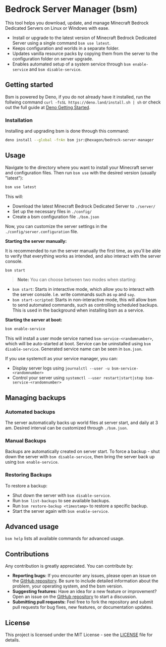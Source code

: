 # Bedrock Server Manager (bsm)

This tool helps you download, update, and manage Minecraft Bedrock Dedicated
Servers on Linux or Windows with ease.

- Install or upgrade to the latest version of Minecraft Bedrock Dedicated Server
  using a single command `bsm use latest`.
- Keeps configuration and worlds in a separate folder.
- Updates vanilla resource packs by copying them from the server to the
  configuration folder on server upgrade.
- Enables automated setup of a system service through `bsm enable-service` and
  `bsm disable-service`.

## Getting started

Bsm is powered by Deno, if you do not already have it installed, run the
follwing command `curl -fsSL https://deno.land/install.sh | sh` or check out the
full guide at <a href="https://docs.deno.com/runtime/#install-deno">Deno Getting
Started</a>.

### Installation

Installing and upgrading bsm is done through this command:

```bash
deno install --global -frAn bsm jsr:@hexagon/bedrock-server-manager
```

## Usage

Navigate to the directory where you want to install your Minecraft server and
configuration files. Then run `bsm use` with the desired version (usually
"latest"):

```bash
bsm use latest
```

This will:

- Download the latest Minecraft Bedrock Dedicated Server to `./server/`
- Set up the necessary files in `./config/`
- Create a bsm configuration file `./bsm.json`

Now, you can customize the server settings in the
`./config/server.configuration` file.

**Starting the server manually:**

It is recommended to run the server manually the first time, as you'll be able
to verify that everything works as intended, and also interact with the server
console.

```bash
bsm start
```

> **Note:** You can choose between two modes when starting:

- `bsm start`: Starts in interactive mode, which allow you to interact with the
  server console. I.e. write commands such as `op` and `say`.
- `bsm start-scripted`: Starts in non-interactive mode, this will allow bsm to
  send automated commands, such as controlling scheduled backups. This is used
  in the background when installing bsm as a service.

**Starting the server at boot:**

```bash
bsm enable-service
```

This will install a user mode service named `bsm-service-<randomnumber>`, which
will be auto-started at boot. Service can be uninstalled using
`bsm disable-service`. Generated service name can be seen in `bsm.json`.

If you use systemctl as your service manager, you can:

- Display server logs using `journalctl --user -u bsm-service-<randomnumber>`
- Control your server using
  `systemctl --user restart|start|stop bsm-service-<randomnumber>`

## Managing backups

### Automated backups

The server automatically backs up world files at server start, and daily at 3
am. Desired interval can be customized through `./bsm.json`.

### Manual Backups

Backups are automatically created on server start. To force a backup - shut down
the server with `bsm disable-service`, then bring the server back up using
`bsm enable-service`.

### Restoring Backups

To restore a backup:

- Shut down the server with `bsm disable-service`.
- Run `bsm list-backups` to see available backups.
- Run `bsm restore-backup <timestamp>` to restore a specific backup.
- Start the server again with `bsm enable-service`.

## Advanced usage

`bsm help` lists all available commands for advanced usage.

## Contributions

Any contribution is greatly appreciated. You can contribute by:

- **Reporting bugs:** If you encounter any issues, please open an issue on the
  [GitHub repository](https://github.com/Hexagon/bedrock-server-manager/issues).
  Be sure to include detailed information about the problem, your operating
  system, and the bsm version.
- **Suggesting features:** Have an idea for a new feature or improvement? Open
  an issue on the
  [GitHub repository](https://github.com/Hexagon/bedrock-server-manager/issues)
  to start a discussion.
- **Submitting pull requests:** Feel free to fork the repository and submit pull
  requests for bug fixes, new features, or documentation updates.

## License

This project is licensed under the MIT License - see the [LICENSE](LICENSE) file
for details.

